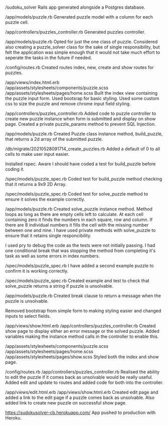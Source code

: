 /sudoku_solver
Rails app generated alongside a Postgres database.


/app/models/puzzle.rb
Generated puzzle model with a column for each puzzle cell.


/app/controllers/puzzles_controller.rb
Generated puzzles controller.


/app/models/puzzle.rb
Opted for just the one class of puzzle. Considered also creating a puzzle_solver class for the sake of single responsibility, but felt the application was simple enough that it would not take much effort to seperate the tasks in the future if needed.


/config/routes.rb
Created routes index, new, create and show routes for puzzles.


/app/views/index.html.erb
/app/assets/stylesheets/components/puzzle.scss
/app/assets/stylesheets/pages/home.scss
Built the index view containing the puzzle input form. Used bootsrap for basic styling. Used some custom css to size the puzzle and remove chrome input field styling.


/app/controllers/puzzles_controller.rb
Added code to puzzle controller to create new puzzle instance when form is submitted and display on show page. Created a private puzzle_params method to prevent SQL Injection.


/app/models/puzzle.rb
Created Puzzle class instance method, build_puzzle, that returns a 2d array of the submitted puzzle.


/db/migrate/20210528091714_create_puzzles.rb
Added a default of 0 to all cells to make user input easier.



Installed rspec. Aware I should have coded a test for build_puzzle before coding it.


/spec/models/puzzle_spec.rb
Coded test for build_puzzle method checking that it returns a 9x9 2D Array.


/spec/models/puzzle_spec.rb
Coded test for solve_puzzle method to ensure it solves the example correctly.


/app/models/puzzle.rb
Created solve_puzzle instance method. Method loops as long as there are empty cells left to calculate. At each cell containing zero it finds the numbers in each square, row and column. If there are 8 individual numbers it fills the cell with the missing number between one and nine.
I have used private methods with solve_puzzle to ensure that it retains single responcibility.


I used pry to debug the code as the tests were not initially passing. I had one conditional break that was stopping the method from completing it's task as well as some errors in index numbers.


/spec/models/puzzle_spec.rb
I have added a second example puzzle to confirm it is working correctly.


/spec/models/puzzle_spec.rb
Created example and test to check that solve_puzzle returns a string if puzzle is unsolvable.


/app/models/puzzle.rb
Created break clause to return a message when the puzzle is unsolvable.


Removed bootstrap from simple form to making styling easier and changed inputs to select fields.


/app/views/show.html.erb
/app/controllers/puzzles_controller.rb
Created show page to display either an error message or the solved puzzle. Added variables making the instance method calls in the controller to enable this.


/app/assets/stylesheets/components/puzzle.scss
/app/assets/stylesheets/pages/home.scss
/app/assets/stylesheets/pages/show.scss
Styled both the index and show page.


/config/routes.rb
/app/controllers/puzzles_controller.rb
Realised the ability to edit the puzzle if it comes back as unsolvable would be really useful. Added edit and update to routes and added code for both into the controller.

/app/views/edit.html.erb
/app/views/show.html.erb
Created edit page and added a link to the edit page if a puzzle comes back as unsolvable. Also added link to create new puzzle on successful show page.

https://sudokusolver-cb.herokuapp.com/
App pushed to production with Heroku.
